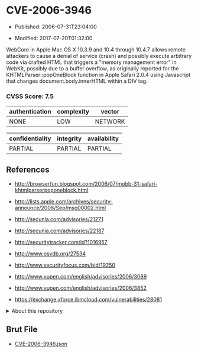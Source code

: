 # CVE-2006-3946

- Published: 2006-07-31T23:04:00

- Modified: 2017-07-20T01:32:00

WebCore in Apple Mac OS X 10.3.9 and 10.4 through 10.4.7 allows remote attackers to cause a denial of service (crash) and possibly execute arbitrary code via crafted HTML that triggers a "memory management error" in WebKit, possibly due to a buffer overflow, as originally reported for the KHTMLParser::popOneBlock function in Apple Safari 2.0.4 using Javascript that changes document.body.innerHTML within a DIV tag.

### CVSS Score: **7.5**

| authentication | complexity | vector |
| --- | --- | --- |
| NONE | LOW | NETWORK |

| confidentiality | integrity | availability |
| --- | --- | --- |
| PARTIAL | PARTIAL | PARTIAL |

## References

* http://browserfun.blogspot.com/2006/07/mobb-31-safari-khtmlparserpoponeblock.html

* http://lists.apple.com/archives/security-announce/2006/Sep/msg00002.html

* http://secunia.com/advisories/21271

* http://secunia.com/advisories/22187

* http://securitytracker.com/id?1016957

* http://www.osvdb.org/27534

* http://www.securityfocus.com/bid/19250

* http://www.vupen.com/english/advisories/2006/3069

* http://www.vupen.com/english/advisories/2006/3852

* https://exchange.xforce.ibmcloud.com/vulnerabilities/28081

<details>
<summary>About this repository</summary> 

  This repository is part of the project [Live Hack CVE](https://github.com/Live-Hack-CVE). Main website can be found [www.live-hack.org](https://www.live-hack.org) 
  
  Made by [Sn0wAlice](https://github.com/Sn0wAlice) for the people that care about security and need to have a feed of the latest CVEs. Hope you enjoy it, don't forget to star the repo and follow me on [Twitter](https://twitter.com/Sn0wAlice) and [Github](https://github.com/Sn0wAlice). And that is my [personnal website](https://www.alice-snow.me/)

  - [Home Page](https://github.com/Live-Hack-CVE)
  - [Framework](https://github.com/Live-Hack-CVE/cve-framework)
  - [CVE database](https://github.com/Live-Hack-CVE/full_database)
  - [Changelog](https://github.com/Live-Hack-CVE/Changelog)
</details>

## Brut File

* [CVE-2006-3946.json](https://raw.githubusercontent.com/Live-Hack-CVE/full_database/main/cves/2006/CVE-2006-3946.json)

